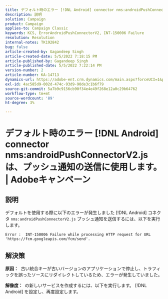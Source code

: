 ```yaml
---
title: デフォルト時のエラー [!DNL Android] connector nms:androidPushConnectorV2.js は、プッシュ通知の送信に使用します。 | Adobeキャンペーン
description: 説明
solution: Campaign
product: Campaign
applies-to: Campaign Classic
keywords: KCS, ErrorAndroidPushConnectorV2, INT-150006 Failure
resolution: Resolution
internal-notes: TK192842
bug: false
article-created-by: Gagandeep Singh
article-created-date: 5/5/2022 7:18:15 PM
article-published-by: Gagandeep Singh
article-published-date: 5/5/2022 7:22:14 PM
version-number: 2
article-number: KA-14713
dynamics-url: https://adobe-ent.crm.dynamics.com/main.aspx?forceUCI=1&pagetype=entityrecord&etn=knowledgearticle&id=6036cf1a-a8cc-ec11-a7b5-6045bd00dd66
exl-id: 4ac585d9-002d-474c-93d9-90de3c1b6f79
source-git-commit: 5a7b9c9156cb90f34e4e49f268e12a0c29b64762
workflow-type: tm+mt
source-wordcount: '89'
ht-degree: 3%

---
```


# デフォルト時のエラー [!DNL Android] connector nms:androidPushConnectorV2.js は、プッシュ通知の送信に使用します。 | Adobeキャンペーン

## 説明




デフォルトを使用する際に以下のエラーが発生しました [!DNL Android] コネクタ `nms:androidPushConnectorV2.js` プッシュ通知を送信するには、以下を実行します。

```
Error :  INT-150006 Failure while processing HTTP request for URL 'https://fcm.googleapis.com/fcm/send'.
```

## 解決策


<b>原因：</b>  古い統合キーが古いバージョンのアプリケーションで停止し、トラフィックを誤ったソースにリダイレクトしているため、エラーが発生していました。

<b>解像度：  </b>の新しいサービスを作成するには、以下を実行します。 [!DNL Android] を設定し、再度設定します。

